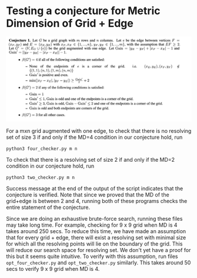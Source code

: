 # Testing a conjecture for Metric Dimension of Grid + Edge

![](conjecture.png)

For a mxn grid augmented with one edge, to check that there is no resolving set of size 3 if and only if the MD=4 condition in our conjecture hold, run
```
python3 four_checker.py m n
```
To check that there is a resolving set of size 2 if and only if the MD=2 condition in our conjecture hold, run
```
python3 two_checker.py m n
```
Success message at the end of the output of the script indicates that the conjecture is verified.
Note that since we proved that the MD of the grid+edge is between 2 and 4, running both of these programs checks the entire statement of the conjecture.

Since we are doing an exhaustive brute-force search, running these files may take long time. For example, checking for 
9 x 9 grid when MD is 4 takes around 250 secs. To reduce this time, we have made an assumption that for every grid + edge, there 
will exist a resolving set with minimal size for which all the resolving points will lie on the boundary of the grid. This 
will reduce our search space for resolving set. We don't yet have a proof for this but it seems quite intuitive.
To verify with this assumption, run files ``opt_four_checker.py`` and ``opt_two_checker.py`` similarly.
This takes around 50 secs to verify 9 x 9 grid when MD is 4. 
